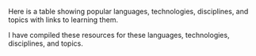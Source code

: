 Here is a table showing popular languages, technologies, disciplines, and topics with links to learning them.

I have compiled these resources for these languages, technologies, disciplines, and topics.
